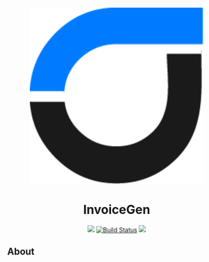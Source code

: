 <p align="center"><img src="https://raw.githubusercontent.com/paajake/invoicegen-test/master/public/images/logo/logo.png" width="400"></p>
<h1 align="center"><b>Invoice</b>Gen</h1>
<p align="center">
<a href="https://www.codacy.com?utm_source=github.com&amp;utm_medium=referral&amp;utm_content=paajake/invoicegen-test&amp;utm_campaign=Badge_Grade"><img src="https://api.codacy.com/project/badge/Grade/b44d1d29abdf4cbd9a2ac359b4c20425"/></a>
<a href="https://travis-ci.org/paajake/invoicegen-test"><img src="https://travis-ci.org/paajake/invoicegen-test.svg?branch=master" alt="Build Status"></a>
<a href="https://codecov.io/gh/paajake/invoicegen-test">
  <img src="https://codecov.io/gh/paajake/invoicegen-test/branch/master/graph/badge.svg" />
</a>
</p>

## About
